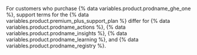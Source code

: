For customers who purchase {% data variables.product.prodname_ghe_one %}, support terms for the {% data variables.product.premium_plus_support_plan %} differ for {% data variables.product.prodname_actions %}, {% data variables.product.prodname_insights %}, {% data variables.product.prodname_learning %}, and {% data variables.product.prodname_registry %}.